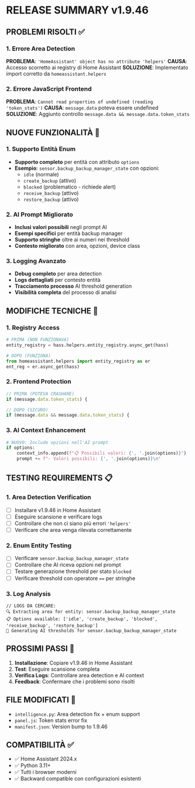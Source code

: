 # RELEASE SUMMARY v1.9.46

## PROBLEMI RISOLTI ✅

### 1. Errore Area Detection
**PROBLEMA**: `'HomeAssistant' object has no attribute 'helpers'`
**CAUSA**: Accesso scorretto ai registry di Home Assistant
**SOLUZIONE**: Implementato import corretto da `homeassistant.helpers`

### 2. Errore JavaScript Frontend
**PROBLEMA**: `Cannot read properties of undefined (reading 'token_stats')`
**CAUSA**: `message.data` poteva essere undefined
**SOLUZIONE**: Aggiunto controllo `message.data && message.data.token_stats`

## NUOVE FUNZIONALITÀ 🚀

### 1. Supporto Entità Enum
- **Supporto completo** per entità con attributo `options`
- **Esempio**: `sensor.backup_backup_manager_state` con opzioni:
  - `idle` (normale)
  - `create_backup` (attivo)
  - `blocked` (problematico - richiede alert)
  - `receive_backup` (attivo)
  - `restore_backup` (attivo)

### 2. AI Prompt Migliorato
- **Inclusi valori possibili** negli prompt AI
- **Esempi specifici** per entità backup manager
- **Supporto stringhe** oltre ai numeri nei threshold
- **Contesto migliorato** con area, opzioni, device class

### 3. Logging Avanzato
- **Debug completo** per area detection
- **Logs dettagliati** per contesto entità
- **Tracciamento processo** AI threshold generation
- **Visibilità completa** del processo di analisi

## MODIFICHE TECNICHE 🔧

### 1. Registry Access
```python
# PRIMA (NON FUNZIONAVA)
entity_registry = hass.helpers.entity_registry.async_get(hass)

# DOPO (FUNZIONA)
from homeassistant.helpers import entity_registry as er
ent_reg = er.async_get(hass)
```

### 2. Frontend Protection
```javascript
// PRIMA (POTEVA CRASHARE)
if (message.data.token_stats) {

// DOPO (SICURO)
if (message.data && message.data.token_stats) {
```

### 3. AI Context Enhancement
```python
# NUOVO: Include opzioni nell'AI prompt
if options:
    context_info.append(f"📋 Possibili valori: {', '.join(options)}")
    prompt += f"- Valori possibili: {', '.join(options)}\n"
```

## TESTING REQUIREMENTS 📋

### 1. Area Detection Verification
- [ ] Installare v1.9.46 in Home Assistant
- [ ] Eseguire scansione e verificare logs
- [ ] Controllare che non ci siano più errori `'helpers'`
- [ ] Verificare che area venga rilevata correttamente

### 2. Enum Entity Testing
- [ ] Verificare `sensor.backup_backup_manager_state`
- [ ] Controllare che AI riceva opzioni nel prompt
- [ ] Testare generazione threshold per stato `blocked`
- [ ] Verificare threshold con operatore `==` per stringhe

### 3. Log Analysis
```
// LOGS DA CERCARE:
🔍 Extracting area for entity: sensor.backup_backup_manager_state
📋 Options available: ['idle', 'create_backup', 'blocked', 'receive_backup', 'restore_backup']
🤖 Generating AI thresholds for sensor.backup_backup_manager_state
```

## PROSSIMI PASSI 🎯

1. **Installazione**: Copiare v1.9.46 in Home Assistant
2. **Test**: Eseguire scansione completa
3. **Verifica Logs**: Controllare area detection e AI context
4. **Feedback**: Confermare che i problemi sono risolti

## FILE MODIFICATI 📁

- `intelligence.py`: Area detection fix + enum support
- `panel.js`: Token stats error fix
- `manifest.json`: Version bump to 1.9.46

## COMPATIBILITÀ ✅

- ✅ Home Assistant 2024.x
- ✅ Python 3.11+
- ✅ Tutti i browser moderni
- ✅ Backward compatible con configurazioni esistenti
